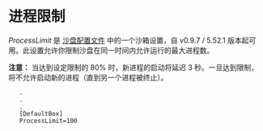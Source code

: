 # 进程限制

_ProcessLimit_ 是 [沙盘配置文件](SandboxieIni.md) 中的一个沙箱设置，自 v0.9.7 / 5.52.1 版本起可用。此设置允许你限制沙盘在同一时间内允许运行的最大进程数。

**注意：** 当达到设定限制的 80% 时，新进程的启动将延迟 3 秒。一旦达到限制，将不允许启动新的进程（直到另一个进程被终止）。

```
   .
   .
   .
   [DefaultBox]
   ProcessLimit=100
```
